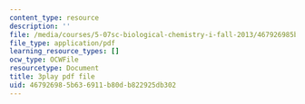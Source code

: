 ```yaml
---
content_type: resource
description: ''
file: /media/courses/5-07sc-biological-chemistry-i-fall-2013/467926985b636911b80db822925db302_BZGOYTtQUhY.pdf
file_type: application/pdf
learning_resource_types: []
ocw_type: OCWFile
resourcetype: Document
title: 3play pdf file
uid: 46792698-5b63-6911-b80d-b822925db302
---
```

